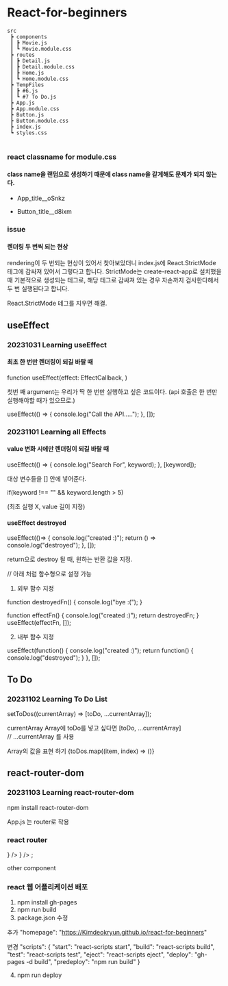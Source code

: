 # React-for-beginners

```
src
 ┣ components
 ┃ ┣ Movie.js
 ┃ ┗ Movie.module.css
 ┣ routes
 ┃ ┣ Detail.js
 ┃ ┣ Detail.module.css
 ┃ ┣ Home.js
 ┃ ┗ Home.module.css
 ┣ TempFiles
 ┃ ┣ #6.js
 ┃ ┗ #7 To Do.js
 ┣ App.js
 ┣ App.module.css
 ┣ Button.js
 ┣ Button.module.css
 ┣ index.js
 ┗ styles.css
```

#

### react classname for module.css
#### class name을 랜덤으로 생성하기 때문에 class name을 같게해도 문제가 되지 않는다.
- App_title__oSnkz

- Button_title__d8ixm

### issue
#### 렌더링 두 번씩 되는 현상

rendering이 두 번되는 현상이 있어서 찾아보았더니 index.js에
React.StrictMode 테그에 감싸져 있어서 그렇다고 합니다.
StrictMode는 create-react-app로 설치했을 때 기본적으로 생성되는 테그로,
해당 테그로 감싸져 있는 경우 자손까지 검사한다해서 두 번 실행된다고 합니다.

React.StrictMode 테그를 지우면 해결.


## useEffect

### 20231031  Learning useEffect

#### 최초 한 번만 렌더링이 되길 바랄 때

function useEffect(effect: EffectCallback, )

첫번 째 argument는 우리가 딱 한 번만 실행하고 싶은 코드이다.
(api 호출은 한 번만 실행해야할 때가 있으므로.)

  useEffect(() => {
    console.log("Call the API.....");
  }, []);


### 20231101  Learning all Effects

#### value 변화 시에만 렌더링이 되길 바랄 때

  useEffect(() => {
    console.log("Search For", keyword);
  }, [keyword]);

대상 변수들을 [] 안에 넣어준다.

if(keyword !== "" && keyword.length > 5)

(최초 실행 X, value 길이 지정)

#### useEffect destroyed

useEffect(()=> {
    console.log("created :)");
    return () => console.log("destroyed");
  }, []);

return으로 destroy 될 때, 원하는 반환 값을 지정.

// 아래 처럼 함수형으로 설정 가능

1. 외부 함수 지정

  function destroyedFn() {
    console.log("bye :(");
  }

  function effectFn() {
    console.log("created :)");
    return destroyedFn;
  }
  useEffect(effectFn, []);

2. 내부 함수 지정

  useEffect(function() {
    console.log("created :)");
    return function() { console.log("destroyed"); }
  }, []);


## To Do

### 20231102 Learning To Do List

setToDos((currentArray) => [toDo, ...currentArray]);

currentArray Array에 toDo를 넣고 싶다면 [toDo, ...currentArray]   
// ...currentArray 를 사용

Array의 값을 표현 하기
{toDos.map((item, index) => ()}

## react-router-dom

### 20231103 Learning react-router-dom

npm install react-router-dom

App.js 는 router로 작용

### react router

<Router>
    <Routes>
      <Route path="/" element={<Home />} />
      <Route path="/movie/:id" element={<Detail />} />
    </Routes>
  </Router>;

other component
<Link to="/movie">


### react 웹 어플리케이션 배포
1. npm install gh-pages
2. npm run build
3. package.json 수정

  추가
  "homepage": "https://Kimdeokryun.github.io/react-for-beginners"

  변경
    "scripts": {
    "start": "react-scripts start",
    "build": "react-scripts build",
    "test": "react-scripts test",
    "eject": "react-scripts eject",
    "deploy": "gh-pages -d build",
    "predeploy": "npm run build"
  }

4. npm run deploy